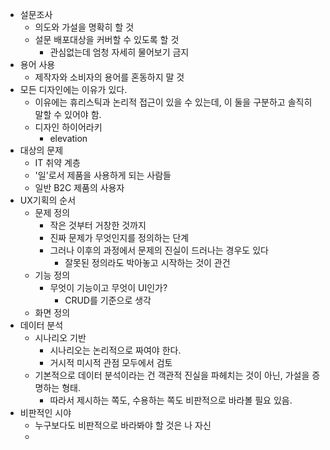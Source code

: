 - 설문조사
	- 의도와 가설을 명확히 할 것
	- 설문 배포대상을 커버할 수 있도록 할 것
		- 관심없는데 엄청 자세히 물어보기 금지
- 용어 사용
	- 제작자와 소비자의 용어를 혼동하지 말 것
- 모든 디자인에는 이유가 있다.
	- 이유에는 휴리스틱과 논리적 접근이 있을 수 있는데, 이 둘을 구분하고 솔직히 말할 수 있어야 함.
	- 디자인 하이어라키
		- elevation
- 대상의 문제
	- IT 취약 계층
	- '일'로서 제품을 사용하게 되는 사람들
	- 일반 B2C 제품의 사용자
- UX기획의 순서
	- 문제 정의
		- 작은 것부터 거창한 것까지
		- 진짜 문제가 무엇인지를 정의하는 단계
		- 그러나 이후의 과정에서 문제의 진실이 드러나는 경우도 있다
			- 잘못된 정의라도 박아놓고 시작하는 것이 관건
	- 기능 정의
		- 무엇이 기능이고 무엇이 UI인가?
			- CRUD를 기준으로 생각
	- 화면 정의
- 데이터 분석
	- 시나리오 기반
		- 시나리오는 논리적으로 짜여야 한다.
		- 거시적 미시적 관점 모두에서 검토
	- 기본적으로 데이터 분석이라는 건 객관적 진실을 파헤치는 것이 아닌, 가설을 증명하는 형태.
		- 따라서 제시하는 쪽도, 수용하는 쪽도 비판적으로 바라볼 필요 있음.
- 비판적인 시야
	- 누구보다도 비판적으로 바라봐야 할 것은 나 자신
	- 